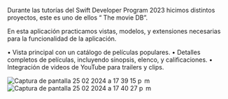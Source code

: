 Durante las tutorías del Swift Developer Program 2023 hicimos distintos proyectos, este es uno de ellos “ The movie DB”.

En esta aplicación practicamos vistas, modelos, y extensiones necesarias para la funcionalidad de la aplicación.

  • Vista principal con un catálogo de películas populares.
  • Detalles completos de películas, incluyendo sinopsis, elenco, y calificaciones.
  • Integración de videos de YouTube para trailers y clips.
   
![Captura de pantalla 25 02 2024 a 17 39 15 p  m](https://github.com/gliadev/TheMovieBDProject/assets/78279221/5d0899fb-8f02-480c-8750-616b829979dc)
![Captura de pantalla 25 02 2024 a 17 40 27 p  m](https://github.com/gliadev/TheMovieBDProject/assets/78279221/79a8a440-d9a1-48c7-a6f8-e1d72ba1a4ec)
